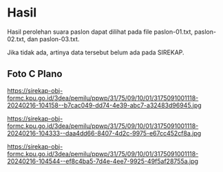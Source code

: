 # Hasil

Hasil perolehan suara paslon dapat dilihat pada file paslon-01.txt, paslon-02.txt, dan paslon-03.txt.

Jika tidak ada, artinya data tersebut belum ada pada SIREKAP.

## Foto C Plano

https://sirekap-obj-formc.kpu.go.id/3dea/pemilu/ppwp/31/75/09/10/01/3175091001118-20240216-104158--b7cac049-dd74-4e39-abc7-a32483d96945.jpg

https://sirekap-obj-formc.kpu.go.id/3dea/pemilu/ppwp/31/75/09/10/01/3175091001118-20240216-104333--daa4dd66-8407-4d2c-9975-e67cc452cf8a.jpg

https://sirekap-obj-formc.kpu.go.id/3dea/pemilu/ppwp/31/75/09/10/01/3175091001118-20240216-104544--ef8c4ba5-7d4e-4ee7-9925-49f5af28755a.jpg

